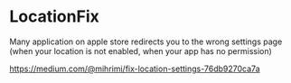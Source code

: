 # LocationFix
Many application on apple store redirects you to the wrong settings page (when your location is not enabled, when your app has no permission)


https://medium.com/@mihrimi/fix-location-settings-76db9270ca7a
